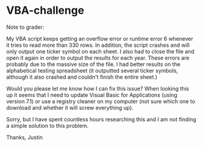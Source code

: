 # VBA-challenge

Note to grader:

My VBA script keeps getting an overflow error or runtime error 6 whenever it tries to read more than 330 rows.  In addition, the script crashes and will only output one ticker symbol on each sheet.  I also had to close the file and open it again in order to output the results for each year. These errors are probably due to the massive size of the file.  I had better results on the alphabetical testing spreadsheet (it outputted several ticker symbols, although it also crashed and couldn't finish the entire sheet.)

Would you please let me know how I can fix this issue? When looking this up it seems that I need to update Visual Basic for Applications (using version 7.1) or use a registry cleaner on my computer (not sure which one to download and whether it will screw everything up).

Sorry, but I have spent countless hours researching this and I am not finding a simple solution to this problem.

Thanks,
Justin
